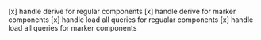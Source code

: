 
[x] handle derive for regular components
[x] handle derive for marker components
[x] handle load all queries for regualar components
[x] handle load all queries for marker components